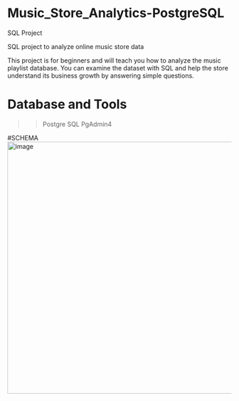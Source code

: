 # Music_Store_Analytics-PostgreSQL
SQL Project

SQL project to analyze online music store data

This project is for beginners and will teach you how to analyze the music playlist database. You can examine the dataset with SQL and help the store understand its business growth by answering simple questions.
# Database and Tools
>> Postgre SQL
>> PgAdmin4

#SCHEMA
<img width="710" height="566" alt="image" src="https://github.com/user-attachments/assets/7a1e2f8b-1b2a-4134-93c0-b70f1e3d0d2e" />
